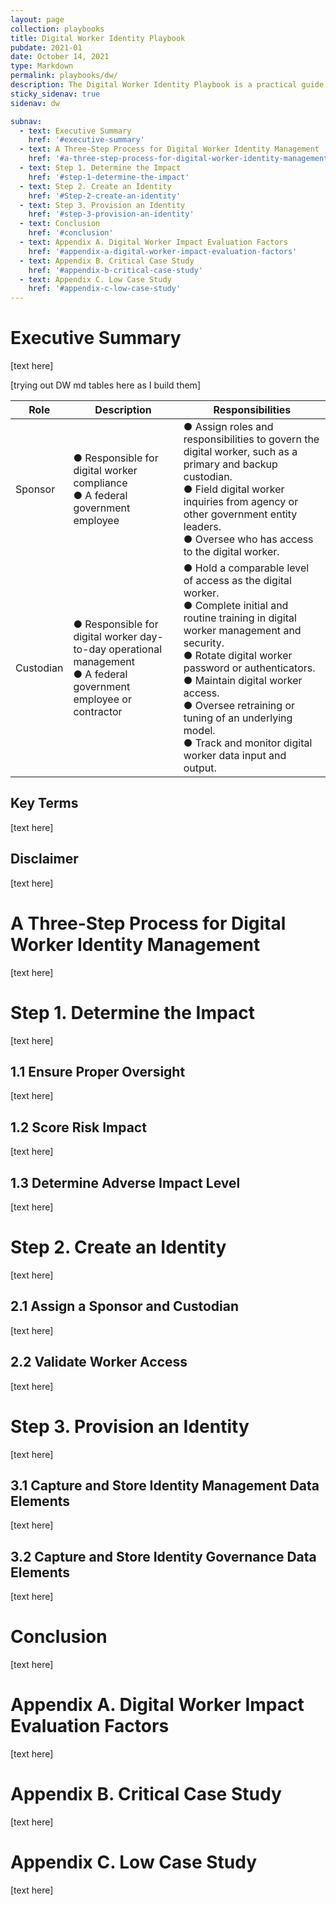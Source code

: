 ```yaml
---
layout: page
collection: playbooks
title: Digital Worker Identity Playbook 
pubdate: 2021-01
date: October 14, 2021
type: Markdown
permalink: playbooks/dw/ 
description: The Digital Worker Identity Playbook is a practical guide for managing digital worker identities.
sticky_sidenav: true
sidenav: dw

subnav:
  - text: Executive Summary
    href: '#executive-summary'
  - text: A Three-Step Process for Digital Worker Identity Management
    href: '#a-three-step-process-for-digital-worker-identity-management'
  - text: Step 1. Determine the Impact
    href: '#step-1-determine-the-impact'
  - text: Step 2. Create an Identity
    href: '#Step-2-create-an-identity'
  - text: Step 3. Provision an Identity
    href: '#step-3-provision-an-identity'
  - text: Conclusion
    href: '#conclusion'
  - text: Appendix A. Digital Worker Impact Evaluation Factors
    href: '#appendix-a-digital-worker-impact-evaluation-factors'
  - text: Appendix B. Critical Case Study
    href: '#appendix-b-critical-case-study'
  - text: Appendix C. Low Case Study
    href: '#appendix-c-low-case-study'
---
```


# Executive Summary

[text here]

[trying out DW md tables here as I build them]

| Role | Description | Responsibilities |
| -------------------- | ------------ | ------------------ |
| Sponsor | ● Responsible for digital worker compliance<br>● A federal government employee | ● Assign roles and responsibilities to govern the digital worker, such as a primary and backup custodian. <br>● Field digital worker inquiries from agency or other government entity leaders.<br>● Oversee who has access to the digital worker. |
| Custodian | ● Responsible for digital worker day-to-day operational management<br>● A federal government employee or contractor | ● Hold a comparable level of access as the digital worker.<br>● Complete initial and routine training in digital worker management and security.<br>● Rotate digital worker password or authenticators.<br>● Maintain digital worker access.<br>● Oversee retraining or tuning of an underlying model.<br>● Track and monitor digital worker data input and output. |





## Key Terms 

[text here]

## Disclaimer 

[text here]

# A Three-Step Process for Digital Worker Identity Management

[text here]

# Step 1. Determine the Impact

[text here]

## 1.1 Ensure Proper Oversight 

[text here]

## 1.2 Score Risk Impact 

[text here]

## 1.3 Determine Adverse Impact Level 

[text here]

# Step 2. Create an Identity

[text here]

## 2.1 Assign a Sponsor and Custodian 

[text here]

## 2.2 Validate Worker Access 

[text here]

# Step 3. Provision an Identity

[text here]

## 3.1 Capture and Store Identity Management Data Elements 

[text here]

## 3.2 Capture and Store Identity Governance Data Elements 

[text here]

# Conclusion

[text here]

# Appendix A. Digital Worker Impact Evaluation Factors

[text here]

# Appendix B. Critical Case Study

[text here]

# Appendix C. Low Case Study

[text here]

